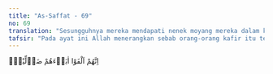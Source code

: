```yaml
---
title: "As-Saffat - 69"
no: 69
translation: "Sesungguhnya mereka mendapati nenek moyang mereka dalam keadaan sesat, "
tafsir: "Pada ayat ini Allah menerangkan sebab orang-orang kafir itu terjerumus ke dalam penderitaan azab yang sangat berat. Yaitu bahwa mereka sesudah mendengar seruan yang disampaikan Nabi Muhammad saw, benar-benar mengetahui dan menyadari kesesatan nenek moyang mereka tanpa mengindahkan peringatan Rasulullah saw. Mereka terlalu terburu-buru dan fanatik mengikuti nenek moyang sehingga pikiran yang sehat dikesampingkan, seolah-olah mereka tidak sempat merenungkan peringatan-peringatan Rasul.\n\nKelakuan demikian itu sangat tercela karena tidak saja merugikan bagi pelakunya tetapi juga generasi-generasi yang hidup berikutnya. Kemunduran dan kehancuran akan menimpa umat, bilamana daya berpikir dan berprakarsa tidak berkembang pada mereka. Kebahagiaan akan dapat dicapai bilamana umat itu terus-menerus mengembangkan daya berpikir mereka dengan pengamatan dan penelitian kehidupan spiritual dan material."
---
```


اِنَّهُمْ اَلْفَوْا اٰبَاۤءَهُمْ ضَاۤلِّيْنَۙ

